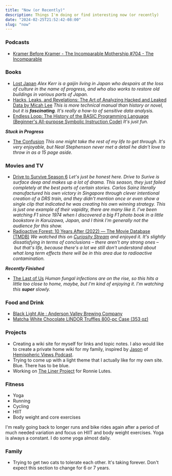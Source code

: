 ```yaml
---
title: "Now (or Recently)"
description: Things I'm doing or find interesting now (or recently)
date: "2024-02-25T21:52:42-08:00"
slug: "now"
---
```


### Podcasts

- [Kramer Before Kramer - The Incomparable Mothership #704 - The Incomparable](https://www.theincomparable.com/theincomparable/704/)

### Books

- [Lost Japan](https://www.penguin.co.uk/books/273227/lost-japan-by-kerr-alex/9780141979755) *Alex Kerr is a gaijin living in Japan who despairs at the loss of culture in the name of progress, and who also works to restore old buildings in various parts of Japan.*
- [Hacks, Leaks, and Revelations: The Art of Analyzing Hacked and Leaked Data by Micah Lee](https://hacksandleaks.com/) *This is more technical manual than history or novel, but it is **fascinating**. It's really a how-to of sensitive data analysis.*
- [Endless Loop: The History of the BASIC Programming Language (Beginner's All-purpose Symbolic Instruction Code)](https://www.amazon.com/Endless-Loop-Programming-All-purpose-Instruction/dp/1974277070) *It's just fun.*

***Stuck in Progress***

- [The Confusion](https://books.apple.com/us/book/the-confusion/id360608725) *This one might take the rest of my life to get through. It's very enjoyable, but Neal Stephenson never met a detail he didn't love to throw in as a 15 page aside.*

### Movies and TV

- [Drive to Survive Season 6](https://www.netflix.com/title/80204890) *Let's just be honest here. Drive to Surive is surface deep and makes up a lot of drama. This season, they just failed completely at the best parts of certain stories. Carlos Sainz literally manufactured his own victory in Singapore through clever intentional creation of a DRS train, and they didn't mention once or even show a single clip that indicated he was creating his own winning strategy. This is just one example of their vapidity, there are many like it. I've been watching F1 since 1974 when I discovered a big F1 photo book in a little bookstore in Karuizawa, Japan, and I think I'm generally not the audience for this show.*
- [Radioactive Forest: 10 Years After (2022) — The Movie Database (TMDB)](https://www.themoviedb.org/movie/984118-radioactive-forest-10-years-after) *We watched this on [Curiosity Stream](https://curiositystream.com/) and enjoyed it. It's slightly dissatisfying in terms of conclusions – there aren't any strong ones – but that's life, because there's a lot we still don't understand about what long term effects there will be in this area due to radioactive contamination.*

***Recently Finished***

- [The Last of Us](https://www.hbo.com/the-last-of-us) *Human fungal infections are on the rise, so this hits a little too close to home, maybe, but I'm kind of enjoying it. I'm watching this **super** slowly.*

### Food and Drink

- [Black Light Ale : Anderson Valley Brewing Company](https://avbc.com/beer/black-light-beer/)
- [Matcha White Chocolate LINDOR Truffles 800-pc Case (353 oz)](https://www.lindtusa.com/matcha-white-chocolate-lindor-truffles-800-pc-case-859635)

### Projects

- Creating a wiki site for myself for links and topic notes. I also would like to create a private home wiki for my family, inspired by [Jason](https://grepjason.sh) of [Hemispheric Views Podcast](https://hemisphericviews.com/).
- Trying to come up with a light theme that I actually like for my own site. Blue. There has to be blue.
- Working on [The Liner Project](https://thelinerproject.com/) for Ronnie Lutes.

### Fitness

- Yoga
- Running
- Cycling
- HIIT
- Body weight and core exercises

I'm really going back to longer runs and bike rides again after a period of much needed variation and focus on HIIT and body weight exercises. Yoga is always a constant. I do some yoga almost daily.

### Family

- Trying to get two cats to tolerate each other. It's taking forever. Don't expect this section to change for 6 or 7 years.
